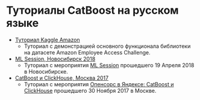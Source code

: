 # Туториалы CatBoost на русском языке
* [Туториал Kaggle Amazon](kaggle_amazon_tutorial_ru.ipynb)
    * Туториал с демонстрацией основного функционала библиотеки на датасете Amazon Employee Access Challenge.
* [ML Session, Новосибирск 2018](ml_session_2018_tutorial_ru.ipynb)
    * Туториал c мероприятия [ML Session](https://events.yandex.ru/events/meetings/19-april-2018/) прошедшего 19 Апреля 2018 в Новосибирске.
* [CatBoost и ClickHouse, Москва 2017](catboost_with_clickhouse_tutorial_ru.ipynb)
    * Туториал с мероприятия [Опенсорс в Яндексе: CatBoost и ClickHouse](https://events.yandex.ru/events/ClickHouse/30-november-2017/) прошедшего 30 Ноября 2017 в Москве.